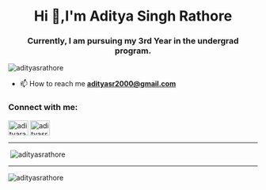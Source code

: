 <h1 align="center">Hi 👋,I'm Aditya Singh Rathore</h1>
<h3 align="center">Currently, I am pursuing my 3rd Year in the undergrad program.</h3>

<p align="left"> <img src="https://komarev.com/ghpvc/?username=adityasrathore&label=Profile%20views&color=0e75b6&style=flat" alt="adityasrathore" /> </p>

- 📫 How to reach me **adityasr2000@gmail.com**

<h3 align="left">Connect with me:</h3>
<p align="left">
<a href="https://www.codechef.com/users/adityarathore3" target="blank"><img align="center" src="https://cdn.jsdelivr.net/npm/simple-icons@3.1.0/icons/codechef.svg" alt="adityarathore3" height="30" width="40" /></a>
<a href="https://www.leetcode.com/adityasrathore" target="blank"><img align="center" src="https://raw.githubusercontent.com/rahuldkjain/github-profile-readme-generator/master/src/images/icons/Social/leet-code.svg" alt="adityasrathore" height="30" width="40" /></a>
</p>

<!-- <h3 align="left">Languages and Tools:</h3> -->
<!-- <p align="left"> <a href="https://www.arduino.cc/" target="_blank" rel="noreferrer"> <img src="https://cdn.worldvectorlogo.com/logos/arduino-1.svg" alt="arduino" width="40" height="40"/> </a> <a href="https://www.cprogramming.com/" target="_blank" rel="noreferrer"> <img src="https://raw.githubusercontent.com/devicons/devicon/master/icons/c/c-original.svg" alt="c" width="40" height="40"/> </a> <a href="https://www.w3schools.com/cpp/" target="_blank" rel="noreferrer"> <img src="https://raw.githubusercontent.com/devicons/devicon/master/icons/cplusplus/cplusplus-original.svg" alt="cplusplus" width="40" height="40"/> </a> <a href="https://www.w3schools.com/css/" target="_blank" rel="noreferrer"> <img src="https://raw.githubusercontent.com/devicons/devicon/master/icons/css3/css3-original-wordmark.svg" alt="css3" width="40" height="40"/> </a> <a href="https://dart.dev" target="_blank" rel="noreferrer"> <img src="https://www.vectorlogo.zone/logos/dartlang/dartlang-icon.svg" alt="dart" width="40" height="40"/> </a> <a href="https://firebase.google.com/" target="_blank" rel="noreferrer"> <img src="https://www.vectorlogo.zone/logos/firebase/firebase-icon.svg" alt="firebase" width="40" height="40"/> </a> <a href="https://flutter.dev" target="_blank" rel="noreferrer"> <img src="https://www.vectorlogo.zone/logos/flutterio/flutterio-icon.svg" alt="flutter" width="40" height="40"/> </a> <a href="https://git-scm.com/" target="_blank" rel="noreferrer"> <img src="https://www.vectorlogo.zone/logos/git-scm/git-scm-icon.svg" alt="git" width="40" height="40"/> </a> <a href="https://www.w3.org/html/" target="_blank" rel="noreferrer"> <img src="https://raw.githubusercontent.com/devicons/devicon/master/icons/html5/html5-original-wordmark.svg" alt="html5" width="40" height="40"/> </a> <a href="https://www.linux.org/" target="_blank" rel="noreferrer"> <img src="https://raw.githubusercontent.com/devicons/devicon/master/icons/linux/linux-original.svg" alt="linux" width="40" height="40"/> </a> <a href="https://www.mathworks.com/" target="_blank" rel="noreferrer"> <img src="https://upload.wikimedia.org/wikipedia/commons/2/21/Matlab_Logo.png" alt="matlab" width="40" height="40"/> </a> <a href="https://www.mysql.com/" target="_blank" rel="noreferrer"> <img src="https://raw.githubusercontent.com/devicons/devicon/master/icons/mysql/mysql-original-wordmark.svg" alt="mysql" width="40" height="40"/> </a> <a href="https://opencv.org/" target="_blank" rel="noreferrer"> <img src="https://www.vectorlogo.zone/logos/opencv/opencv-icon.svg" alt="opencv" width="40" height="40"/> </a> <a href="https://www.oracle.com/" target="_blank" rel="noreferrer"> <img src="https://raw.githubusercontent.com/devicons/devicon/master/icons/oracle/oracle-original.svg" alt="oracle" width="40" height="40"/> </a> <a href="https://pandas.pydata.org/" target="_blank" rel="noreferrer"> <img src="https://raw.githubusercontent.com/devicons/devicon/2ae2a900d2f041da66e950e4d48052658d850630/icons/pandas/pandas-original.svg" alt="pandas" width="40" height="40"/> </a> <a href="https://www.python.org" target="_blank" rel="noreferrer"> <img src="https://raw.githubusercontent.com/devicons/devicon/master/icons/python/python-original.svg" alt="python" width="40" height="40"/> </a> <a href="https://scikit-learn.org/" target="_blank" rel="noreferrer"> <img src="https://upload.wikimedia.org/wikipedia/commons/0/05/Scikit_learn_logo_small.svg" alt="scikit_learn" width="40" height="40"/> </a> </p> -->
<!-- <hr style="height:2px;border-width:0;color:gray;background-color:gray"> -->
<!-- <p><img align="centre" src="https://github-readme-stats.vercel.app/api/top-langs?username=adityasrathore&show_icons=true&locale=en&layout=compact" alt="adityasrathore" /></p> -->
<hr style="height:2px;border-width:0;color:gray;background-color:gray">
<p>&nbsp;<img align="centre" src="https://github-readme-stats.vercel.app/api?username=adityasrathore&show_icons=true&locale=en" alt="adityasrathore" /></p>
<hr style="height:2px;border-width:0;color:gray;background-color:gray">
<p><img align="center" src="https://github-readme-streak-stats.herokuapp.com/?user=adityasrathore&" alt="adityasrathore" /></p>
